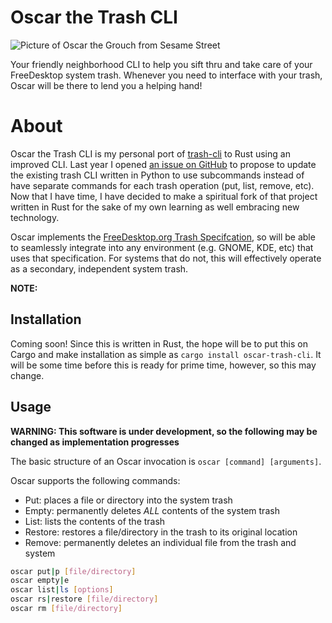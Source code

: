 # Oscar the Trash CLI
![Picture of Oscar the Grouch from Sesame Street](https://sesameworkshop.org/wp-content/uploads/2023/02/presskit_ss_bio_oscar-560x420.png "Oscar the Grouch")

Your friendly neighborhood CLI to help you sift thru and take care of your FreeDesktop system trash. Whenever you need to interface with your trash, Oscar will be there to lend you a helping hand!

# About
Oscar the Trash CLI is my personal port of [trash-cli](https://github.com/andreafrancia/trash-cli/) to Rust using an improved CLI. Last year I opened [an issue on GitHub](https://github.com/andreafrancia/trash-cli/issues/290) to propose to update the existing trash CLI written in Python to use subcommands instead of have separate commands for each trash operation (put, list, remove, etc). Now that I have time, I have decided to make a spiritual fork of that project written in Rust for the sake of my own learning as well embracing new technology.

Oscar implements the [FreeDesktop.org Trash Specifcation](https://specifications.freedesktop.org/trash-spec/latest/), so will be able to seamlessly integrate into any environment (e.g. GNOME, KDE, etc) that uses that specification. For systems that do not, this will effectively operate as a secondary, independent system trash.

**NOTE:**

## Installation
Coming soon! Since this is written in Rust, the hope will be to put this on Cargo and make installation as simple as `cargo install oscar-trash-cli`. It will be some time before this is ready for prime time, however, so this may change.

## Usage
**WARNING: This software is under development, so the following may be changed as implementation progresses**

The basic structure of an Oscar invocation is `oscar [command] [arguments]`.

Oscar supports the following commands:
- Put: places a file or directory into the system trash
- Empty: permanently deletes *ALL* contents of the system trash
- List: lists the contents of the trash
- Restore: restores a file/directory in the trash to its original location
- Remove: permanently deletes an individual file from the trash and system

```sh
oscar put|p [file/directory]
oscar empty|e
oscar list|ls [options]
oscar rs|restore [file/directory]
oscar rm [file/directory]
```
